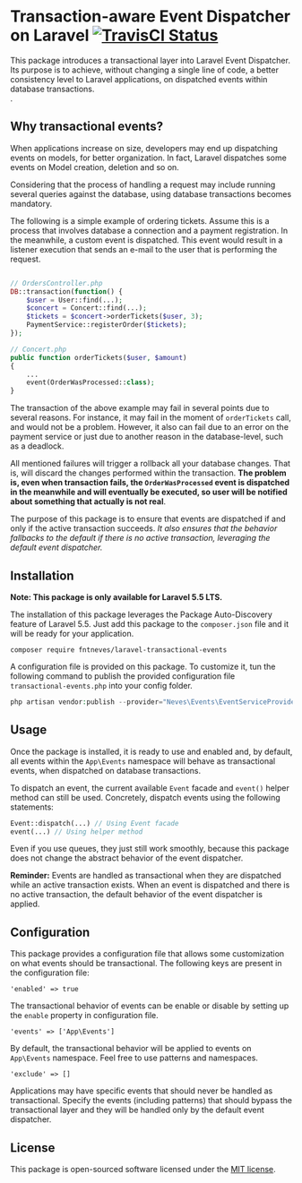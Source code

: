 # Transaction-aware Event Dispatcher on Laravel <a href="https://travis-ci.org/fntneves/laravel-transactional-events"><img src="https://travis-ci.org/fntneves/laravel-transactional-events.svg?branch=master" alt="TravisCI Status"></a>

This package introduces a transactional layer into Laravel Event Dispatcher. Its purpose is to achieve, without changing a single line of code, a better consistency level to Laravel applications, on dispatched events within database transactions.
<br>.

## Why transactional events?
When applications increase on size, developers may end up dispatching events on models, for better organization. In fact, Laravel dispatches some events on Model creation, deletion and so on.

Considering that the process of handling a request may include running several queries against the database, using database transactions becomes mandatory.

The following is a simple example of ordering tickets. Assume this is a process that involves database a connection and a payment registration. In the meanwhile, a custom event is dispatched. This event would result in a listener execution that sends an e-mail to the user that is performing the request.

```php

// OrdersController.php
DB::transaction(function() {
    $user = User::find(...);
    $concert = Concert::find(...);
    $tickets = $concert->orderTickets($user, 3);
    PaymentService::registerOrder($tickets);
});

// Concert.php
public function orderTickets($user, $amount)
{
    ...
    event(OrderWasProcessed::class);
}
```

The transaction of the above example may fail in several points due to several reasons. For instance, it may fail in the moment of `orderTickets` call, and would not be a problem. However, it also can fail due to an error on the payment service or just due to another reason in the database-level, such as a deadlock.

All mentioned failures will trigger a rollback all your database changes. That is, will discard the changes performed within the transaction. **The problem is, even when transaction fails, the `OrderWasProcessed` event is dispatched in the meanwhile and will eventually be executed, so user will be notified about something that actually is not real**.

The purpose of this package is to ensure that events are dispatched if and only if the active transaction succeeds. *It also ensures that the behavior fallbacks to the default if there is no active transaction, leveraging the default event dispatcher.*

## Installation
**Note: This package is only available for Laravel 5.5 LTS.**

The installation of this package leverages the Package Auto-Discovery feature of Laravel 5.5. Just add this package to the `composer.json` file and it will be ready for your application.

```
composer require fntneves/laravel-transactional-events
```

A configuration file is provided on this package. To customize it, tun the following command to publish the provided configuration file `transactional-events.php` into your config folder.

```php
php artisan vendor:publish --provider="Neves\Events\EventServiceProvider"
```


## Usage

Once the package is installed, it is ready to use and enabled and, by default, all events within the `App\Events` namespace will behave as transactional events, when dispatched on database transactions.

To dispatch an event, the current available `Event` facade and `event()` helper method can still be used. Concretely, dispatch events using the following statements:

```php
Event::dispatch(...) // Using Event facade
event(...) // Using helper method
```

Even if you use queues, they just still work smoothly, because this package does not change the abstract behavior of the event dispatcher.

**Reminder:** Events are handled as transactional when they are dispatched while an active transaction exists. When an event is dispatched and there is no active transaction, the default behavior of the event dispatcher is applied.


## Configuration

This package provides a configuration file that allows some customization on what events should be transactional. The following keys are present in the configuration file:

```
'enabled' => true
```
The transactional behavior of events can be enable or disable by setting up the `enable` property in configuration file.

```
'events' => ['App\Events']
```
By default, the transactional behavior will be applied to events on `App\Events` namespace. Feel free to use patterns and namespaces.

```
'exclude' => []
```
Applications may have specific events that should never be handled as transactional. Specify the events (including patterns) that should bypass the transactional layer and they will be handled only by the default event dispatcher.

## License
This package is open-sourced software licensed under the [MIT license](http://opensource.org/licenses/MIT).
